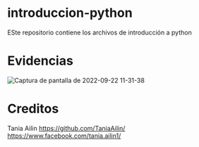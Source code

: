# introduccion-python
ESte repositorio contiene los archivos de introducción a python

# Evidencias
![Captura de pantalla de 2022-09-22 11-31-38](https://user-images.githubusercontent.com/111372187/191802684-8559ca95-531e-4d0a-8f43-93bc5c371e49.png)

# Creditos
Tania Ailin
https://github.com/TaniaAilin/
https://www.facebook.com/tania.ailin1/
